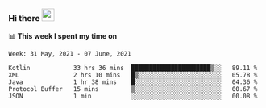 ### Hi there <a href="https://www.gautamkrishnar.com/"><img src="https://media.giphy.com/media/hvRJCLFzcasrR4ia7z/giphy.gif" width="25px"></a>

📊 **This week I spent my time on**

<!--START_SECTION:waka-->
```text
Week: 31 May, 2021 - 07 June, 2021

Kotlin            33 hrs 36 mins  ██████████████████████▒░░   89.11 % 
XML               2 hrs 10 mins   █▒░░░░░░░░░░░░░░░░░░░░░░░   05.78 % 
Java              1 hr 38 mins    █░░░░░░░░░░░░░░░░░░░░░░░░   04.36 % 
Protocol Buffer   15 mins         ▒░░░░░░░░░░░░░░░░░░░░░░░░   00.67 % 
JSON              1 min           ░░░░░░░░░░░░░░░░░░░░░░░░░   00.08 % 
```
<!--END_SECTION:waka-->
